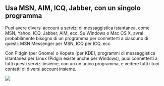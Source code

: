 <?php require("../../entete.php"); ?> <?php require("../../base.php"); ?>

<div id="corps">

<h2>Usa MSN, AIM, ICQ, Jabber, con un singolo programma</h2>

<p>Puoi avere diversi account a servizi di messaggistica istantanea, come 
MSN, Yahoo, ICQ, Jabber, AIM, ecc. Su Windows o Mac OS X, avrai probabilmente 
bisogno di un programma per connetterti a ciascuno di questi: MSN Messenger 
per MSN, ICQ per ICQ, ecc.</p>

<p>Con Pidgin (per Gnome) o Kopete (per KDE), programmi di messaggistica 
istantanea per Linux (Pidgin esiste anche per Windows), puoi connetterti 
a tutti questi servizi insieme, con un un unico programma, e vedere tutti 
i tuoi contatti di diversi account insieme.</p>

<img src="Images/gaim_im_services.png" />

</div>  
